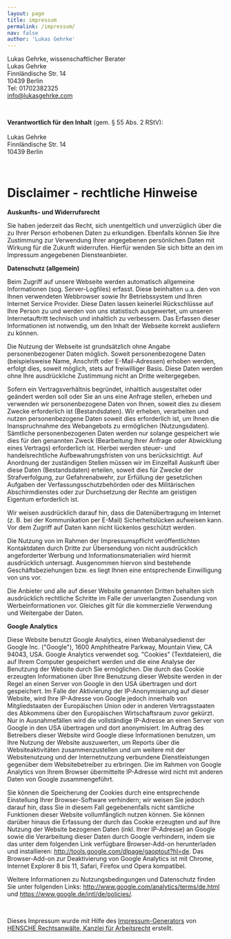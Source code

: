 ```yaml
---
layout: page
title: impressum
permalink: /impressum/
nav: false
author: 'Lukas Gehrke'
---
```


<p>Lukas Gehrke, wissenschaftlicher Berater<br/>
Lukas Gehrke<br/>
Finnl&#228;ndische Str. 14<br/>
10439 Berlin<br/>
Tel: 01702382325<br/>
<a href="mailto:info@lukasgehrke.com">info@lukasgehrke.com</a>
</p>
<p>&nbsp;</p><p><strong>Verantwortlich für den Inhalt</strong> (gem. § 55 Abs. 2 RStV):<br/>
<br/>Lukas Gehrke<br/>
Finnl&#228;ndische Str. 14<br/>
10439 Berlin<br/>
</p>
<meta name="generator" content="Impressum-Generator der Kanzlei Hensche Rechtsanwälte"/>
<p>&nbsp;</p>
<h1>Disclaimer - rechtliche Hinweise</h1>
<p><strong>Auskunfts- und Widerrufsrecht</strong></p>
<p>Sie haben jederzeit das Recht, sich unentgeltlich und unverz&#252;glich &#252;ber die zu Ihrer Person erhobenen Daten
zu erkundigen. Ebenfalls k&#246;nnen Sie Ihre Zustimmung zur Verwendung Ihrer angegebenen pers&#246;nlichen Daten mit
Wirkung f&#252;r die Zukunft widerrufen. Hierf&#252;r wenden Sie sich bitte an den im Impressum angegebenen
Diensteanbieter.</p>
<P><STRONG>Datenschutz (allgemein)</STRONG></P>
<P>Beim Zugriff auf unsere Webseite werden automatisch allgemeine Informationen (sog. Server-Logfiles) erfasst. Diese
beinhalten u.a. den von Ihnen verwendeten Webbrowser sowie Ihr Betriebssystem und Ihren Internet Service Provider. Diese
Daten lassen keinerlei R&#252;ckschl&#252;sse auf Ihre Person zu und werden von uns statistisch ausgewertet, um unseren
Internetauftritt technisch und inhaltlich zu verbessern. Das Erfassen dieser Informationen ist notwendig, um den Inhalt
der Webseite korrekt ausliefern zu k&#246;nnen.</P>
<P>Die Nutzung der Webseite ist grunds&#228;tzlich ohne Angabe personenbezogener Daten m&#246;glich. Soweit
personenbezogene Daten (beispielsweise Name, Anschrift oder E-Mail-Adressen) erhoben werden, erfolgt dies, soweit
m&#246;glich, stets auf freiwilliger Basis. Diese Daten werden ohne Ihre ausdr&#252;ckliche Zustimmung nicht an Dritte
weitergegeben.</P>
<P>Sofern ein Vertragsverh&#228;ltnis begr&#252;ndet, inhaltlich ausgestaltet oder ge&#228;ndert werden soll oder Sie an
uns eine Anfrage stellen, erheben und verwenden wir personenbezogene Daten von Ihnen, soweit dies zu diesem Zwecke
erforderlich ist (Bestandsdaten). Wir erheben, verarbeiten und nutzen personenbezogene Daten soweit dies erforderlich
ist, um Ihnen die Inanspruchnahme des Webangebots zu erm&#246;glichen (Nutzungsdaten). S&#228;mtliche personenbezogenen
Daten werden nur solange gespeichert wie dies f&#252;r den genannten Zweck (Bearbeitung Ihrer Anfrage oder Abwicklung
eines Vertrags) erforderlich ist. Hierbei werden steuer- und handelsrechtliche Aufbewahrungsfristen von uns
ber&#252;cksichtigt. Auf Anordnung der zust&#228;ndigen Stellen m&#252;ssen wir im Einzelfall Auskunft &#252;ber diese
Daten (Bestandsdaten) erteilen, soweit dies f&#252;r Zwecke der Strafverfolgung, zur Gefahrenabwehr, zur Erf&#252;llung
der gesetzlichen Aufgaben der Verfassungsschutzbeh&#246;rden oder des Milit&#228;rischen Abschirmdienstes oder zur
Durchsetzung der Rechte am geistigen Eigentum erforderlich ist.</P>
<P>Wir weisen ausdr&#252;cklich darauf hin, dass die Daten&#252;bertragung im Internet (z. B. bei der Kommunikation per
E-Mail) Sicherheitsl&#252;cken aufweisen kann. Vor dem Zugriff auf Daten kann nicht l&#252;ckenlos gesch&#252;tzt
werden.</P>
<P>Die Nutzung von im Rahmen der Impressumspflicht ver&#246;ffentlichten Kontaktdaten durch Dritte zur &#220;bersendung
von nicht ausdr&#252;cklich angeforderter Werbung und Informationsmaterialien wird hiermit ausdr&#252;cklich untersagt.
Ausgenommen hiervon sind bestehende Gesch&#228;ftsbeziehungen bzw. es liegt Ihnen eine entsprechende Einwilligung von uns
vor.</P>
<P>Die Anbieter und alle auf dieser Website genannten Dritten behalten sich ausdr&#252;cklich rechtliche Schritte im
Falle der unverlangten Zusendung von Werbeinformationen vor. Gleiches gilt f&#252;r die kommerzielle Verwendung und
Weitergabe der Daten.</P>
<p><strong>Google Analytics</strong></p>
<p>Diese Website benutzt Google Analytics, einen Webanalysedienst der Google Inc. ("Google"), 1600 Amphitheatre Parkway,
Mountain View, CA 94043, USA. Google Analytics verwendet sog. "Cookies" (Textdateien), die auf Ihrem Computer gespeichert
werden und die eine Analyse der Benutzung der Website durch Sie erm&#246;glichen. Die durch das Cookie erzeugten
Informationen &#252;ber Ihre Benutzung dieser Website werden in der Regel an einen Server von Google in den USA
&#252;bertragen und dort gespeichert. Im Falle der Aktivierung der IP-Anonymisierung auf dieser Website, wird Ihre
IP-Adresse von Google jedoch innerhalb von Mitgliedstaaten der Europ&#228;ischen Union oder in anderen Vertragsstaaten
des Abkommens &#252;ber den Europ&#228;ischen Wirtschaftsraum zuvor gek&#252;rzt. Nur in Ausnahmef&#228;llen wird die
vollst&#228;ndige IP-Adresse an einen Server von Google in den USA &#252;bertragen und dort anonymisiert. Im Auftrag des
Betreibers dieser Website wird Google diese Informationen benutzen, um Ihre Nutzung der Website auszuwerten, um Reports
&#252;ber die Websiteaktivit&#228;ten zusammenzustellen und um weitere mit der Websitenutzung und der Internetnutzung
verbundene Dienstleistungen gegen&#252;ber dem Websitebetreiber zu erbringen. Die im Rahmen von Google Analytics von
Ihrem Browser &#252;bermittelte IP-Adresse wird nicht mit anderen Daten von Google zusammengef&#252;hrt.</p>
<p>Sie k&#246;nnen die Speicherung der Cookies durch eine entsprechende Einstellung Ihrer Browser-Software verhindern;
wir weisen Sie jedoch darauf hin, dass Sie in diesem Fall gegebenenfalls nicht s&#228;mtliche Funktionen dieser Website
vollumf&#228;nglich nutzen k&#246;nnen. Sie k&#246;nnen dar&#252;ber hinaus die Erfassung der durch das Cookie erzeugten
und auf Ihre Nutzung der Website bezogenen Daten (inkl. Ihrer IP-Adresse) an Google sowie die Verarbeitung dieser Daten
durch Google verhindern, indem sie das unter dem folgenden Link verf&#252;gbare Browser-Add-on herunterladen und
installieren: <a target="_blank"
href="http://tools.google.com/dlpage/gaoptout?hl=de">http://tools.google.com/dlpage/gaoptout?hl=de</a>. Das
Browser-Add-on zur Deaktivierung von Google Analytics ist mit Chrome, Internet Explorer 8 bis 11, Safari, Firefox und
Opera kompatibel.</p>
<p>Weitere Informationen zu Nutzungsbedingungen und Datenschutz finden Sie unter folgenden Links: <a target="_blank"
href="http://www.google.com/analytics/terms/de.html">http://www.google.com/analytics/terms/de.html</a> und <a
target="_blank" href="https://www.google.de/intl/de/policies/">https://www.google.de/intl/de/policies/</a>.</p>
<p>&nbsp;</p>
<p>Dieses Impressum wurde mit Hilfe des <a target="_blank"
href="http://www.hensche.de/impressum-generator.html">Impressum-Generators</a> von <a target="_blank"
href="http://www.hensche.de/Rechtsanwalt_Arbeitsrecht_Berlin.html">HENSCHE Rechtsanw&auml;lte, Kanzlei f&uuml;r
Arbeitsrecht</a> erstellt.</p>
